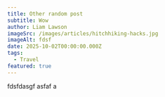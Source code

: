 ```yaml
---
title: Other random post
subtitle: Wow
author: Liam Lawson
imageSrc: /images/articles/hitchhiking-hacks.jpg
imageAlt: fdsf
date: 2025-10-02T00:00:00.000Z
tags:
  - Travel
featured: true
---
```


fdsfdasgf  asfaf a 
